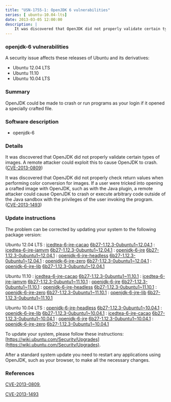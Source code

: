```yaml
---
title: "USN-1755-1: OpenJDK 6 vulnerabilities"
series: [ ubuntu-10.04-lts]
date: 2013-03-05 12:00:00
description: |
    It was discovered that OpenJDK did not properly validate certain types of images. A remote attacker could exploit this to cause OpenJDK to crash. ([CVE-2013-0809](http://people.ubuntu.com/~ubuntu-security/cve/CVE-2013-0809))
--- 
```

 
 


### openjdk-6 vulnerabilities

A security issue affects these releases of Ubuntu and its derivatives:

* Ubuntu 12.04 LTS
* Ubuntu 11.10
* Ubuntu 10.04 LTS

### Summary

OpenJDK could be made to crash or run programs as your login if it opened a specially crafted file.

### Software description

* openjdk-6 

### Details

It was discovered that OpenJDK did not properly validate certain types of images. A remote attacker could exploit this to cause OpenJDK to crash. ([CVE-2013-0809](http://people.ubuntu.com/~ubuntu-security/cve/CVE-2013-0809))

It was discovered that OpenJDK did not properly check return values when performing color conversion for images. If a user were tricked into opening a crafted image with OpenJDK, such as with the Java plugin, a remote attacker could cause OpenJDK to crash or execute arbitrary code outside of the Java sandbox with the privileges of the user invoking the program. ([CVE-2013-1493](http://people.ubuntu.com/~ubuntu-security/cve/CVE-2013-1493)) 

### Update instructions

The problem can be corrected by updating your system to the following package version:

Ubuntu 12.04 LTS
 : [icedtea-6-jre-cacao](https://launchpad.net/ubuntu/+source/openjdk-6) <span> [6b27-1.12.3-0ubuntu1~12.04.1](https://launchpad.net/ubuntu/+source/openjdk-6/6b27-1.12.3-0ubuntu1~12.04.1) </span> 
 : [icedtea-6-jre-jamvm](https://launchpad.net/ubuntu/+source/openjdk-6) <span> [6b27-1.12.3-0ubuntu1~12.04.1](https://launchpad.net/ubuntu/+source/openjdk-6/6b27-1.12.3-0ubuntu1~12.04.1) </span> 
 : [openjdk-6-jre](https://launchpad.net/ubuntu/+source/openjdk-6) <span> [6b27-1.12.3-0ubuntu1~12.04.1](https://launchpad.net/ubuntu/+source/openjdk-6/6b27-1.12.3-0ubuntu1~12.04.1) </span> 
 : [openjdk-6-jre-headless](https://launchpad.net/ubuntu/+source/openjdk-6) <span> [6b27-1.12.3-0ubuntu1~12.04.1](https://launchpad.net/ubuntu/+source/openjdk-6/6b27-1.12.3-0ubuntu1~12.04.1) </span> 
 : [openjdk-6-jre-zero](https://launchpad.net/ubuntu/+source/openjdk-6) <span> [6b27-1.12.3-0ubuntu1~12.04.1](https://launchpad.net/ubuntu/+source/openjdk-6/6b27-1.12.3-0ubuntu1~12.04.1) </span> 
 : [openjdk-6-jre-lib](https://launchpad.net/ubuntu/+source/openjdk-6) <span> [6b27-1.12.3-0ubuntu1~12.04.1](https://launchpad.net/ubuntu/+source/openjdk-6/6b27-1.12.3-0ubuntu1~12.04.1) </span> 

Ubuntu 11.10
 : [icedtea-6-jre-cacao](https://launchpad.net/ubuntu/+source/openjdk-6) <span> [6b27-1.12.3-0ubuntu1~11.10.1](https://launchpad.net/ubuntu/+source/openjdk-6/6b27-1.12.3-0ubuntu1~11.10.1) </span> 
 : [icedtea-6-jre-jamvm](https://launchpad.net/ubuntu/+source/openjdk-6) <span> [6b27-1.12.3-0ubuntu1~11.10.1](https://launchpad.net/ubuntu/+source/openjdk-6/6b27-1.12.3-0ubuntu1~11.10.1) </span> 
 : [openjdk-6-jre](https://launchpad.net/ubuntu/+source/openjdk-6) <span> [6b27-1.12.3-0ubuntu1~11.10.1](https://launchpad.net/ubuntu/+source/openjdk-6/6b27-1.12.3-0ubuntu1~11.10.1) </span> 
 : [openjdk-6-jre-headless](https://launchpad.net/ubuntu/+source/openjdk-6) <span> [6b27-1.12.3-0ubuntu1~11.10.1](https://launchpad.net/ubuntu/+source/openjdk-6/6b27-1.12.3-0ubuntu1~11.10.1) </span> 
 : [openjdk-6-jre-zero](https://launchpad.net/ubuntu/+source/openjdk-6) <span> [6b27-1.12.3-0ubuntu1~11.10.1](https://launchpad.net/ubuntu/+source/openjdk-6/6b27-1.12.3-0ubuntu1~11.10.1) </span> 
 : [openjdk-6-jre-lib](https://launchpad.net/ubuntu/+source/openjdk-6) <span> [6b27-1.12.3-0ubuntu1~11.10.1](https://launchpad.net/ubuntu/+source/openjdk-6/6b27-1.12.3-0ubuntu1~11.10.1) </span> 

Ubuntu 10.04 LTS
 : [openjdk-6-jre-headless](https://launchpad.net/ubuntu/+source/openjdk-6) <span> [6b27-1.12.3-0ubuntu1~10.04.1](https://launchpad.net/ubuntu/+source/openjdk-6/6b27-1.12.3-0ubuntu1~10.04.1) </span> 
 : [openjdk-6-jre-lib](https://launchpad.net/ubuntu/+source/openjdk-6) <span> [6b27-1.12.3-0ubuntu1~10.04.1](https://launchpad.net/ubuntu/+source/openjdk-6/6b27-1.12.3-0ubuntu1~10.04.1) </span> 
 : [icedtea-6-jre-cacao](https://launchpad.net/ubuntu/+source/openjdk-6) <span> [6b27-1.12.3-0ubuntu1~10.04.1](https://launchpad.net/ubuntu/+source/openjdk-6/6b27-1.12.3-0ubuntu1~10.04.1) </span> 
 : [openjdk-6-jre](https://launchpad.net/ubuntu/+source/openjdk-6) <span> [6b27-1.12.3-0ubuntu1~10.04.1](https://launchpad.net/ubuntu/+source/openjdk-6/6b27-1.12.3-0ubuntu1~10.04.1) </span> 
 : [openjdk-6-jre-zero](https://launchpad.net/ubuntu/+source/openjdk-6) <span> [6b27-1.12.3-0ubuntu1~10.04.1](https://launchpad.net/ubuntu/+source/openjdk-6/6b27-1.12.3-0ubuntu1~10.04.1) </span> 

To update your system, please follow these instructions: [https://wiki.ubuntu.com/Security/Upgrades](https://wiki.ubuntu.com/Security/Upgrades).

After a standard system update you need to restart any applications using OpenJDK, such as your browser, to make all the necessary changes. 

### References

 
 [CVE-2013-0809](http://people.ubuntu.com/~ubuntu-security/cve/CVE-2013-0809), 

 [CVE-2013-1493](http://people.ubuntu.com/~ubuntu-security/cve/CVE-2013-1493)
 

